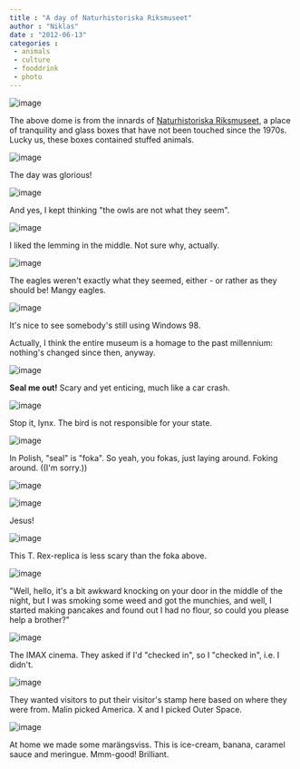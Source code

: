 ```yaml
---
title : "A day of Naturhistoriska Riksmuseet"
author : "Niklas"
date : "2012-06-13"
categories : 
 - animals
 - culture
 - fooddrink
 - photo
---
```


![image](https://niklasblog.com/wp-content/wpid-tmp_image_1339348509191.jpg "tmp_image_1339348509191.jpg")

The above dome is from the innards of [Naturhistoriska Riksmuseet](http://www.nrm.se), a place of tranquility and glass boxes that have not been touched since the 1970s. Lucky us, these boxes contained stuffed animals.

![image](https://niklasblog.com/wp-content/wpid-CameraZOOM-20120610141301853.jpg "CameraZOOM-20120610141301853.jpg")

The day was glorious!

![image](https://niklasblog.com/wp-content/wpid-CameraZOOM-20120610143925420.jpg "CameraZOOM-20120610143925420.jpg")

And yes, I kept thinking "the owls are not what they seem".

![image](https://niklasblog.com/wp-content/wpid-CameraZOOM-20120610143850418.jpg "CameraZOOM-20120610143850418.jpg")

I liked the lemming in the middle. Not sure why, actually.

![image](https://niklasblog.com/wp-content/wpid-CameraZOOM-20120610143909808.jpg "CameraZOOM-20120610143909808.jpg")

The eagles weren't exactly what they seemed, either - or rather as they should be! Mangy eagles.

![image](https://niklasblog.com/wp-content/wpid-CameraZOOM-20120610144243628.jpg "CameraZOOM-20120610144243628.jpg")

It's nice to see somebody's still using Windows 98.

Actually, I think the entire museum is a homage to the past millennium: nothing's changed since then, anyway.

![image](https://niklasblog.com/wp-content/wpid-CameraZOOM-20120610153751602.jpg "CameraZOOM-20120610153751602.jpg")

**Seal me out!** Scary and yet enticing, much like a car crash.

![image](https://niklasblog.com/wp-content/wpid-CameraZOOM-20120610144925451.jpg "CameraZOOM-20120610144925451.jpg")

Stop it, lynx. The bird is not responsible for your state.

![image](https://niklasblog.com/wp-content/wpid-CameraZOOM-20120610145137980.jpg "CameraZOOM-20120610145137980.jpg")

In Polish, "seal" is "foka". So yeah, you fokas, just laying around. Foking around. ((I'm sorry.))

![image](https://niklasblog.com/wp-content/wpid-CameraZOOM-20120610153810230.jpg "CameraZOOM-20120610153810230.jpg")

![image](https://niklasblog.com/wp-content/wpid-CameraZOOM-20120610154120502.jpg "CameraZOOM-20120610154120502.jpg")

Jesus!

![image](https://niklasblog.com/wp-content/wpid-CameraZOOM-20120610151633623.jpg "CameraZOOM-20120610151633623.jpg")

This T. Rex-replica is less scary than the foka above.

![image](https://niklasblog.com/wp-content/wpid-CameraZOOM-20120610151538186.jpg "CameraZOOM-20120610151538186.jpg")

"Well, hello, it's a bit awkward knocking on your door in the middle of the night, but I was smoking some weed and got the munchies, and well, I started making pancakes and found out I had no flour, so could you please help a brother?"

![image](https://niklasblog.com/wp-content/wpid-CameraZOOM-20120610155556302.jpg "CameraZOOM-20120610155556302.jpg")

The IMAX cinema. They asked if I'd "checked in", so I "checked in", i.e. I didn't.

![image](https://niklasblog.com/wp-content/wpid-CameraZOOM-20120610171853477.jpg "CameraZOOM-20120610171853477.jpg")

They wanted visitors to put their visitor's stamp here based on where they were from. Malin picked America. X and I picked Outer Space.

![image](https://niklasblog.com/wp-content/wpid-CameraZOOM-20120610200415264.jpg "CameraZOOM-20120610200415264.jpg")

At home we made some marängsviss. This is ice-cream, banana, caramel sauce and meringue. Mmm-good! Brilliant.
